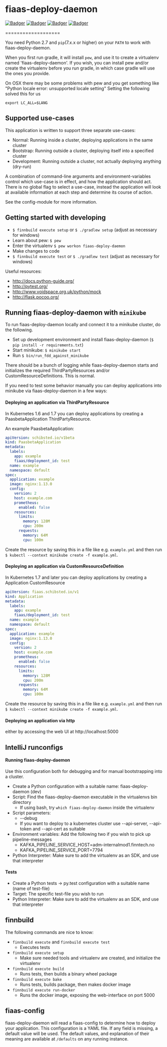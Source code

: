 # fiaas-deploy-daemon

<!-- Badger start badges -->
[![Badger](https://badger.spt-engprod-pro.schibsted.io/badge/travis/finn/fiaas-deploy-daemon)](https://travis.schibsted.io/finn/fiaas-deploy-daemon) [![Badger](https://badger.spt-engprod-pro.schibsted.io/badge/coverage/finn/fiaas-deploy-daemon)](https://reports.spt-engprod-pro.schibsted.io/#/finn/fiaas-deploy-daemon?branch=master&type=push&daterange&daterange) [![Badger](https://badger.spt-engprod-pro.schibsted.io/badge/issues/finn/fiaas-deploy-daemon)](https://reports.spt-engprod-pro.schibsted.io/#/finn/fiaas-deploy-daemon?branch=master&type=push&daterange&daterange) [![Badger](https://badger.spt-engprod-pro.schibsted.io/badge/engprod/finn/fiaas-deploy-daemon)](https://github.schibsted.io/spt-engprod/badger)
<!-- Badger end badges -->

===================

You need Python 2.7 and `pip`(7.x.x or higher)  on your `PATH` to work with fiaas-deploy-daemon.

When you first run gradle, it will install `pew`, and use it to create a virtualenv
named 'fiaas-deploy-daemon'. If you wish, you can install pew and/or create the
virtualenv before you run gradle, in which case gradle will use the ones you provide.

On OSX there may be some problems with pew and you get something like "Python locale error: unsupported locale setting"
Setting the following solved this for us

`export LC_ALL=$LANG`


Supported use-cases
-------------------

This application is written to support three separate use-cases:

- Normal: Running inside a cluster, deploying applications in the same cluster
- Bootstrap: Running outside a cluster, deploying itself into a specified cluster
- Development: Running outside a cluster, not actually deploying anything (dry-run)

A combination of command-line arguments and environment-variables control which use-case
is in effect, and how the application should act. There is no global flag to select a
use-case, instead the application will look at available information at each step and
determine its course of action.

See the config-module for more information.

Getting started with developing
-------------------------------

- `$ finnbuild execute setup` or `$ ./gradlew setup` (adjust as necessary for windows)
- Learn about pew: `$ pew`
- Enter the virtualenv `$ pew workon fiaas-deploy-daemon`
- Make changes to code
- `$ finnbuild execute test` or `$ ./gradlew test` (adjust as necessary for windows)

Useful resources:

- http://docs.python-guide.org/
- http://pytest.org/
- http://www.voidspace.org.uk/python/mock
- http://flask.pocoo.org/

Running fiaas-deploy-daemon with `minikube`
-------------------------------------------

To run fiaas-deploy-daemon locally and connect it to a minikube cluster, do the following.

* Set up development environment and install fiaas-deploy-daemon (`$ pip install -r requirements.txt`)
* Start minikube: `$ minikube start`
* Run `$ bin/run_fdd_against_minikube`

There should be a bunch of logging while fiaas-deploy-daemon starts and initializes the required
ThirdPartyResources and/or CustomResourceDefinitions. This is normal.

If you need to test some behavior manually you can deploy applications into minikube via fiaas-deploy-daemon in a few ways:

#### Deploying an application via ThirdPartyResource

In Kubernetes 1.6 and 1.7 you can deploy applications by creating a PaasbetaApplication ThirdPartyResource.

An example PaasbetaApplication:

```yaml
apiVersion: schibsted.io/v1beta
kind: PaasbetaApplication
metadata:
  labels:
    app: example
    fiaas/deployment_id: test
  name: example
  namespace: default
spec:
  application: example
  image: nginx:1.13.0
  config:
    version: 2
    host: example.com
    prometheus:
      enabled: false
    resources:
      limits:
        memory: 128M
        cpu: 200m
      requests:
        memory: 64M
        cpu: 100m
```

Create the resource by saving this in a file like e.g. `example.yml` and then run
`$ kubectl --context minikube create -f example.yml`.

#### Deploying an application via CustomResourceDefinition

In Kubernetes 1.7 and later you can deploy applications by creating a Application CustomResource

```yaml
apiVersion: fiaas.schibsted.io/v1
kind: Application
metadata:
  labels:
    app: example
    fiaas/deployment_id: test
  name: example
  namespace: default
spec:
  application: example
  image: nginx:1.13.0
  config:
    version: 2
    host: example.com
    prometheus:
      enabled: false
    resources:
      limits:
        memory: 128M
        cpu: 200m
      requests:
        memory: 64M
        cpu: 100m
```

Create the resource by saving this in a file like e.g. `example.yml` and then run
`$ kubectl --context minikube create -f example.yml`.

#### Deploying an application via http

either by accessing the web UI at
http://localhost:5000



IntelliJ runconfigs
-------------------

#### Running fiaas-deploy-daemon

Use this configuration both for debugging and for manual bootstrapping into a cluster.

* Create a Python configuration with a suitable name: fiaas-deploy-daemon (dev)
* Script: Find the fiaas-deploy-daemon executable in the virtualenvs bin directory
    * If using bash, try `which fiaas-deploy-daemon` inside the virtualenv
* Script parameters:
    * --debug
    * If you want to deploy to a kubernetes cluster use --api-server, --api-token
     and --api-cert as suitable
* Environment variables: Add the following two if you wish to pick up pipeline-messages
    * KAFKA_PIPELINE_SERVICE_HOST=adm-internalmod1.finntech.no
    * KAFKA_PIPELINE_SERVICE_PORT=7794
* Python Interpreter: Make sure to add the virtualenv as an SDK, and use that interpreter


#### Tests

* Create a Python tests -> py.test configuration with a suitable name (name of test-file)
* Target: The specific test-file you wish to run
* Python Interpreter: Make sure to add the virtualenv as an SDK, and use that interpreter


finnbuild
---------

The following commands are nice to know:

- `finnbuild execute` and `finnbuild execute test`
    - Executes tests
- `finnbuild execute setup`
    - Make sure needed tools and virtualenv are created, and initialize the virtualenv
- `finnbuild execute build`
    - Runs tests, then builds a binary wheel package
- `finnbuild execute bake`
    - Runs tests, builds package, then makes docker image
- `finnbuild execute run-docker`
    - Runs the docker image, exposing the web-interface on port 5000


fiaas-config
------------

fiaas-deploy-daemon will read a fiaas-config to determine how to deploy your application.
This configuration is a YAML file. If any field is missing, a default value will be used.
The default values, and explanation of their meaning are available at `/defaults` on any
running instance.
